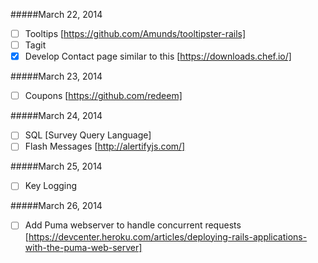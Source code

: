 #####March 22, 2014
- [ ] Tooltips [https://github.com/Amunds/tooltipster-rails]
- [ ] Tagit
- [x] Develop Contact page similar to this [https://downloads.chef.io/]

#####March 23, 2014
- [ ] Coupons [https://github.com/redeem]

#####March 24, 2014
- [ ] SQL [Survey Query Language]
- [ ] Flash Messages [http://alertifyjs.com/]

#####March 25, 2014
- [ ] Key Logging

#####March 26, 2014
- [ ] Add Puma webserver to handle concurrent requests [https://devcenter.heroku.com/articles/deploying-rails-applications-with-the-puma-web-server]